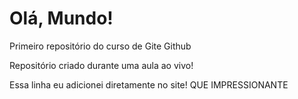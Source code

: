 # Olá, Mundo!
 Primeiro repositório do curso de Gite Github

 Repositório criado durante uma aula ao vivo!
 
 
 Essa linha eu adicionei diretamente no site! QUE IMPRESSIONANTE 
